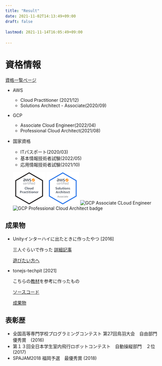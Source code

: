 ```yaml
---
title: "Result"
date: 2021-11-02T14:13:49+09:00
draft: false

lastmod: 2021-11-14T16:05:49+09:00

---
```

# 資格情報
[資格一覧ページ](https://scq.io/cUNtmka)
* AWS
    * Cloud Practitioner (2021/12)
    * Solutions Architect - Associate(2020/09)

* GCP
    * Associate Cloud Engineer(2022/04)
    * Professional Cloud Architect(2021/08)
    
* 国家資格
    * ITパスポート(2020/03)
    * 基本情報技術者試験(2022/05)
    * 応用情報技術者試験(2021/10)

    ![Cloud Practioner](/img/aws-certified-cloud-practitioner.png)
    ![solution architect bagde](/img/aws-certified-solutions-architect-associate.png)
    ![GCP Associate CLoud Engineer](https://api.accredible.com/v1/frontend/credential_website_embed_image/badge/49537927)
    ![GCP Professional Cloud Architect badge](https://api.accredible.com/v1/frontend/credential_website_embed_image/badge/37001867)
## 成果物
* Unityインターハイに出たときに作ったやつ [2016]

    三人ぐらいで作った
    [詳細記事](https://kawakawa.hatenablog.com/entry/2016/10/16/Unity%E3%82%A4%E3%83%B3%E3%82%BF%E3%83%BC%E3%83%8F%E3%82%A42016%E4%BA%88%E9%81%B8%E5%8F%82%E5%8A%A0%E8%A8%98)

    [遊びたい方へ](https://drive.google.com/open?id=0B-BqTsJYQqN5MWxDM3A0aGo4Vkk)

* tonejs-techpit [2021]

    こちらの[教材](https://www.techpit.jp/courses/60)を参考に作ったもの

    [ソースコード](https://github.com/nakashimamasaya/tonejs-techpit)

    [成果物](https://nakashimamasaya.github.io/tonejs-techpit/)

## 表彰歴
* 全国高等専門学校プログラミングコンテスト 第27回鳥羽大会　自由部門　優秀賞　(2016)
* 第１３回全日本学生室内飛行ロボットコンテスト　自動操縦部門　２位 (2017)
* SPAJAM2018 福岡予選　最優秀賞 (2018)
